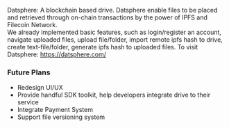 Datsphere: A blockchain based drive.
Datsphere enable files to be placed and retrieved through on-chain transactions by the power of IPFS and Filecoin Network.   
We already implemented basic features, such as login/register an account, navigate uploaded files, upload file/folder, import remote ipfs hash to drive, create text-file/folder, generate ipfs hash to uploaded files. To visit Datsphere: https://datsphere.com/
### Future Plans
- Redesign UI/UX
- Provide handful SDK toolkit, help developers integrate drive to their service
- Integrate Payment System
- Support file versioning system
